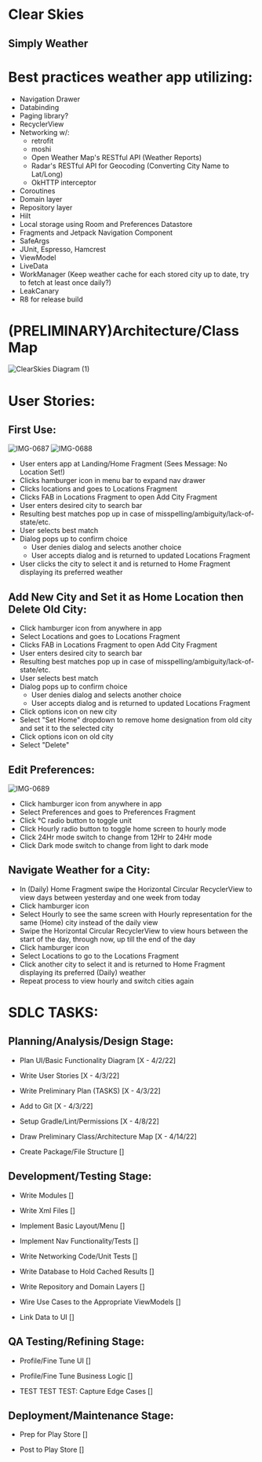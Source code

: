 # Clear Skies
## Simply Weather

# Best practices weather app utilizing:

- Navigation Drawer
- Databinding
- Paging library?
- RecyclerView
- Networking w/:
  - retrofit
  - moshi
  - Open Weather Map's RESTful API (Weather Reports)
  - Radar's RESTful API for Geocoding (Converting City Name to Lat/Long)
  - OkHTTP interceptor
- Coroutines
- Domain layer
- Repository layer
- Hilt
- Local storage using Room and Preferences Datastore
- Fragments and Jetpack Navigation Component
- SafeArgs
- JUnit, Espresso, Hamcrest
- ViewModel
- LiveData
- WorkManager (Keep weather cache for each stored city up to date, try to fetch at least once daily?)
- LeakCanary
- R8 for release build

# (PRELIMINARY)Architecture/Class Map

![ClearSkies Diagram (1)](https://user-images.githubusercontent.com/62267982/163502343-754f4315-36d2-462c-a02a-9d2c4fa319ee.svg)

# User Stories:

## First Use:

![IMG-0687](https://user-images.githubusercontent.com/62267982/161458505-fa626b1d-b27b-487e-b604-d1378881b8ec.jpg)
![IMG-0688](https://user-images.githubusercontent.com/62267982/161458497-f8546cfa-ace6-478c-9ad1-02cb82795498.jpg)

- User enters app at Landing/Home Fragment (Sees Message: No Location Set!)
- Clicks hamburger icon in menu bar to expand nav drawer
- Clicks locations and goes to Locations Fragment
- Clicks FAB in Locations Fragment to open Add City Fragment
- User enters desired city to search bar
- Resulting best matches pop up in case of misspelling/ambiguity/lack-of-state/etc.
- User selects best match
- Dialog pops up to confirm choice
    - User denies dialog and selects another choice
    - User accepts dialog and is returned to updated Locations Fragment
- User clicks the city to select it and is returned to Home Fragment displaying its preferred weather

## Add New City and Set it as Home Location then Delete Old City:
- Click hamburger icon from anywhere in app
- Select Locations and goes to Locations Fragment
- Clicks FAB in Locations Fragment to open Add City Fragment
- User enters desired city to search bar
- Resulting best matches pop up in case of misspelling/ambiguity/lack-of-state/etc.
- User selects best match
- Dialog pops up to confirm choice
    - User denies dialog and selects another choice
    - User accepts dialog and is returned to updated Locations Fragment
- Click options icon on new city
- Select "Set Home" dropdown to remove home designation from old city and set it to the selected city
- Click options icon on old city
- Select "Delete"

## Edit Preferences:

![IMG-0689](https://user-images.githubusercontent.com/62267982/161458474-cafb3f4d-9827-4289-a085-738b0e7e9802.jpg)

- Click hamburger icon from anywhere in app
- Select Preferences and goes to Preferences Fragment
- Click °C radio button to toggle unit
- Click Hourly radio button to toggle home screen to hourly mode
- Click 24Hr mode switch to change from 12Hr to 24Hr mode
- Click Dark mode switch to change from light to dark mode

## Navigate Weather for a City:
- In (Daily) Home Fragment swipe the Horizontal Circular RecyclerView to view days between yesterday and one week from today
- Click hamburger icon
- Select Hourly to see the same screen with Hourly representation for the same (Home) city instead of the daily view
- Swipe the Horizontal Circular RecyclerView to view hours between the start of the day, through now, up till the end of the day
- Click hamburger icon
- Select Locations to go to the Locations Fragment
- Click another city to select it and is returned to Home Fragment displaying its preferred (Daily) weather
- Repeat process to view hourly and switch cities again

# SDLC TASKS:

## Planning/Analysis/Design Stage:

- Plan UI/Basic Functionality Diagram [X - 4/2/22]

- Write User Stories [X - 4/3/22]

- Write Preliminary Plan (TASKS) [X - 4/3/22]

- Add to Git [X - 4/3/22]

- Setup Gradle/Lint/Permissions [X - 4/8/22]

- Draw Preliminary Class/Architecture Map [X - 4/14/22]

- Create Package/File Structure []

## Development/Testing Stage:

- Write Modules []

- Write Xml Files []

- Implement Basic Layout/Menu []

- Implement Nav Functionality/Tests []

- Write Networking Code/Unit Tests []

- Write Database to Hold Cached Results []

- Write Repository and Domain Layers []

- Wire Use Cases to the Appropriate ViewModels []

- Link Data to UI []

## QA Testing/Refining Stage:

- Profile/Fine Tune UI []

- Profile/Fine Tune Business Logic []

- TEST TEST TEST: Capture Edge Cases []

## Deployment/Maintenance Stage:

- Prep for Play Store []

- Post to Play Store []
